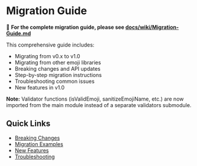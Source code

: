 # Migration Guide

📖 **For the complete migration guide, please see [docs/wiki/Migration-Guide.md](docs/wiki/Migration-Guide.md)**

This comprehensive guide includes:

- Migrating from v0.x to v1.0
- Migrating from other emoji libraries  
- Breaking changes and API updates
- Step-by-step migration instructions
- Troubleshooting common issues
- New features in v1.0

**Note:** Validator functions (isValidEmoji, sanitizeEmojiName, etc.) are now
imported from the main module instead of a separate validators submodule.

## Quick Links

- [Breaking Changes](docs/wiki/Migration-Guide.md#breaking-changes)
- [Migration Examples](docs/wiki/Migration-Guide.md#migration-examples)
- [New Features](docs/wiki/Migration-Guide.md#new-features-in-v10)
- [Troubleshooting](docs/wiki/Migration-Guide.md#troubleshooting-migration)
